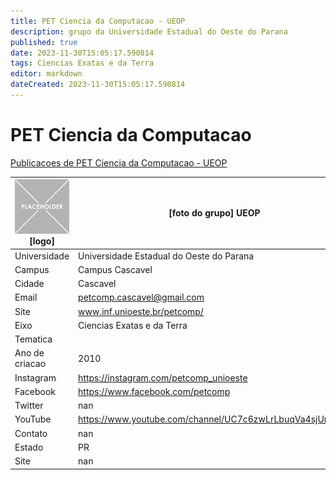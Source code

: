 ```yaml
---
title: PET Ciencia da Computacao - UEOP
description: grupo da Universidade Estadual do Oeste do Parana
published: true
date: 2023-11-30T15:05:17.590814
tags: Ciencias Exatas e da Terra
editor: markdown
dateCreated: 2023-11-30T15:05:17.590814
---
```


# PET Ciencia da Computacao

[Publicacoes de PET Ciencia da Computacao - UEOP](/atividade/22PETCienciadaComputacaoUEOP/feed)

| ![placeholder.png](/placeholder.png) [logo] | [foto do grupo] UEOP         |
| ------------------------------------------- | ------------------------------------------------- |
| Universidade                                | Universidade Estadual do Oeste do Parana      |
| Campus                                      | Campus Cascavel            |
| Cidade                                      | Cascavel             |
| Email                                       | petcomp.cascavel@gmail.com             |
| Site                                        | www.inf.unioeste.br/petcomp/              |
| Eixo                                        | Ciencias Exatas e da Terra              |
| Tematica                                    |           |
| Ano de criacao                              | 2010        |
| Instagram                                   | https://instagram.com/petcomp_unioeste         |
| Facebook                                    | https://www.facebook.com/petcomp          |
| Twitter                                     | nan           |
| YouTube                                     | https://www.youtube.com/channel/UC7c6zwLrLbuqVa4sjUn20Jg           |
| Contato                                     | nan         |
| Estado                                      |  PR            |
| Site                                        | nan |
